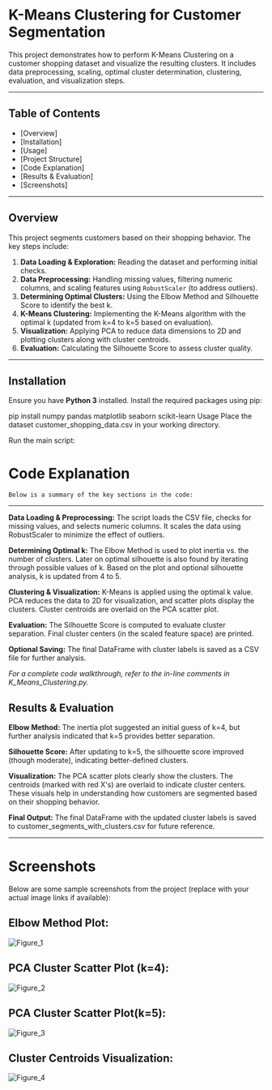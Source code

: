 # K-Means Clustering for Customer Segmentation

This project demonstrates how to perform K-Means Clustering on a customer shopping dataset and visualize the resulting clusters. It includes data preprocessing, scaling, optimal cluster determination, clustering, evaluation, and visualization steps.

---

## Table of Contents

- [Overview]
- [Installation]
- [Usage]
- [Project Structure]
- [Code Explanation]
- [Results & Evaluation]
- [Screenshots]


---

## Overview

This project segments customers based on their shopping behavior. The key steps include:

1. **Data Loading & Exploration:** Reading the dataset and performing initial checks.
2. **Data Preprocessing:** Handling missing values, filtering numeric columns, and scaling features using `RobustScaler` (to address outliers).
3. **Determining Optimal Clusters:** Using the Elbow Method and Silhouette Score to identify the best k.
4. **K-Means Clustering:** Implementing the K-Means algorithm with the optimal k (updated from k=4 to k=5 based on evaluation).
5. **Visualization:** Applying PCA to reduce data dimensions to 2D and plotting clusters along with cluster centroids.
6. **Evaluation:** Calculating the Silhouette Score to assess cluster quality.

---

## Installation

Ensure you have **Python 3** installed. Install the required packages using pip:


pip install numpy pandas matplotlib seaborn scikit-learn
Usage
Place the dataset customer_shopping_data.csv in your working directory.

Run the main script:

# Code Explanation
```Below is a summary of the key sections in the code:```

---

**Data Loading & Preprocessing:**
The script loads the CSV file, checks for missing values, and selects numeric columns.
It scales the data using RobustScaler to minimize the effect of outliers.

**Determining Optimal k:**
The Elbow Method is used to plot inertia vs. the number of clusters.
Later on optimal silhouette is also found by iterating through possible values of k.
Based on the plot and optional silhouette analysis, k is updated from 4 to 5.

**Clustering & Visualization:**
K-Means is applied using the optimal k value.
PCA reduces the data to 2D for visualization, and scatter plots display the clusters.
Cluster centroids are overlaid on the PCA scatter plot.

**Evaluation:**
The Silhouette Score is computed to evaluate cluster separation.
Final cluster centers (in the scaled feature space) are printed.

**Optional Saving:**
The final DataFrame with cluster labels is saved as a CSV file for further analysis.

*For a complete code walkthrough, refer to the in-line comments in K_Means_Clustering.py.*

## Results & Evaluation

**Elbow Method:**
The inertia plot suggested an initial guess of k=4, but further analysis indicated that k=5 provides better separation.

**Silhouette Score:**
After updating to k=5, the silhouette score improved (though moderate), indicating better-defined clusters.

**Visualization:**
The PCA scatter plots clearly show the clusters. The centroids (marked with red X's) are overlaid to indicate cluster centers. These visuals help in understanding how customers are segmented based on their shopping behavior.

**Final Output:**
The final DataFrame with the updated cluster labels is saved to customer_segments_with_clusters.csv for future reference.

---

# Screenshots
Below are some sample screenshots from the project (replace with your actual image links if available):

## Elbow Method Plot:

![Figure_1](https://github.com/user-attachments/assets/925b1765-d26e-4b14-8a7f-78b2e7cf9bd7)

## PCA Cluster Scatter Plot (k=4):

![Figure_2](https://github.com/user-attachments/assets/8b9f3cf6-37c8-4cc9-a5b0-e2291bde795c)

## PCA Cluster Scatter Plot(k=5):
![Figure_3](https://github.com/user-attachments/assets/54c761bf-a7f9-425d-90fe-15e49d55687b)


## Cluster Centroids Visualization:

![Figure_4](https://github.com/user-attachments/assets/3c4ceeb6-39db-49cb-9fec-b2b8c9a599f4)

